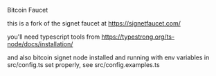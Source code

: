 Bitcoin Faucet

this is a fork of the signet faucet at https://signetfaucet.com/

you'll need typescript tools from 
https://typestrong.org/ts-node/docs/installation/

and also bitcoin signet node installed and running with env variables in src/config.ts 
set properly, see src/config.examples.ts
